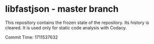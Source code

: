 # libfastjson - master branch

This repository contains the frozen state of the repository.
Its history is cleared. It is used only for static code
analysis with Codacy.

Commit Time: 1711537632